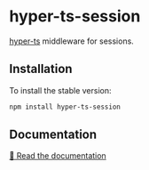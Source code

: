 # hyper-ts-session

[hyper-ts] middleware for sessions.

## Installation

To install the stable version:

```sh
npm install hyper-ts-session
```

## Documentation

[📘 Read the documentation][docs]

[docs]: https://thewilkybarkid.github.io/hyper-ts-session/
[hyper-ts]: https://denisfrezzato.github.io/hyper-ts/
